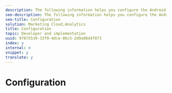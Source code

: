 ```yaml
---
description: The following information helps you configure the Android SDK, including JSON configuration, hit batching, and SDK methods 
seo-description: The following information helps you configure the Android SDK, including JSON configuration, hit batching, and SDK methods 
seo-title: Configuration
solution: Marketing Cloud,Analytics
title: Configuration
topic: Developer and implementation
uuid: 97875539-33f0-4dce-86c5-2d9a88d4f873
index: y
internal: n
snippet: y
translate: y
---
```


# Configuration


